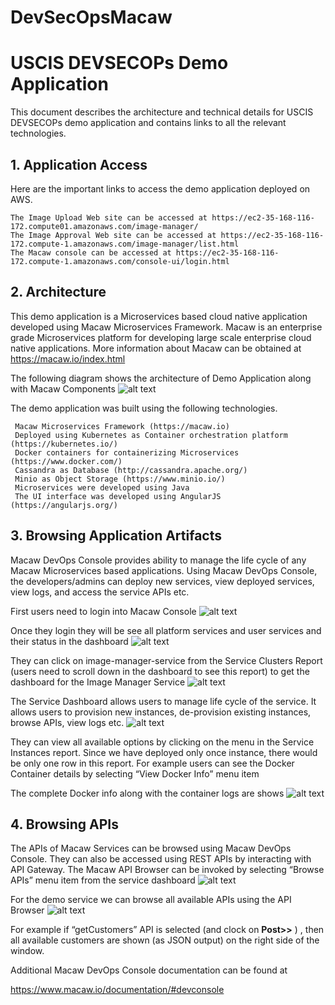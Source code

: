 # DevSecOpsMacaw
# USCIS DEVSECOPs Demo Application

This document describes the architecture and technical details for USCIS DEVSECOPs demo application
and contains links to all the relevant technologies.

## 1. Application Access

Here are the important links to access the demo application deployed on AWS.

```
The Image Upload Web site can be accessed at https://ec2-35-168-116-172.compute01.amazonaws.com/image-manager/
The Image Approval Web site can be accessed at https://ec2-35-168-116-172.compute-1.amazonaws.com/image-manager/list.html
The Macaw console can be accessed at https://ec2-35-168-116-172.compute-1.amazonaws.com/console-ui/login.html
```
## 2. Architecture

This demo application is a Microservices based cloud native application developed using Macaw
Microservices Framework. Macaw is an enterprise grade Microservices platform for developing large
scale enterprise cloud native applications. More information about Macaw can be obtained at
https://macaw.io/index.html

The following diagram shows the architecture of Demo Application along with Macaw Components
![alt text](https://github.com/ZolonTech/DevSecOpsMacaw/blob/master/USCIS%20DEVSECOPs%20Demo%20Architecture.jpg)

The demo application was built using the following technologies.

```
 Macaw Microservices Framework (https://macaw.io)
 Deployed using Kubernetes as Container orchestration platform (https://kubernetes.io/)
 Docker containers for containerizing Microservices (https://www.docker.com/)
 Cassandra as Database (http://cassandra.apache.org/)
 Minio as Object Storage (https://www.minio.io/)
 Microservices were developed using Java
 The UI interface was developed using AngularJS (https://angularjs.org/)
```
## 3. Browsing Application Artifacts

Macaw DevOps Console provides ability to manage the life cycle of any Macaw Microservices based
applications. Using Macaw DevOps Console, the developers/admins can deploy new services, view
deployed services, view logs, and access the service APIs etc.

First users need to login into Macaw Console
![alt text](https://github.com/ZolonTech/DevSecOpsMacaw/blob/master/macawlogin.jpg)

Once they login they will be see all platform services and user services and their status in the dashboard
![alt text](https://github.com/ZolonTech/DevSecOpsMacaw/blob/master/dashboard.jpg)

They can click on image-manager-service from the Service Clusters Report (users need to scroll down in
the dashboard to see this report) to get the dashboard for the Image Manager Service
![alt text](https://github.com/ZolonTech/DevSecOpsMacaw/blob/master/clusterreport.jpg)

The Service Dashboard allows users to manage life cycle of the service. It allows users to provision new
instances, de-provision existing instances, browse APIs, view logs etc.
![alt text](https://github.com/ZolonTech/DevSecOpsMacaw/blob/master/devopsconsole.jpg)

They can view all available options by clicking on the menu in the Service Instances report. Since we
have deployed only once instance, there would be only one row in this report. For example users can
see the Docker Container details by selecting “View Docker Info” menu item

The complete Docker info along with the container logs are shows
![alt text](https://github.com/ZolonTech/DevSecOpsMacaw/blob/master/details.jpg)

## 4. Browsing APIs

The APIs of Macaw Services can be browsed using Macaw DevOps Console. They can also be accessed
using REST APIs by interacting with API Gateway. The Macaw API Browser can be invoked by selecting
“Browse APIs” menu item from the service dashboard
![alt text](https://github.com/ZolonTech/DevSecOpsMacaw/blob/master/browseapi.jpg)

For the demo service we can browse all available APIs using the API Browser
![alt text](https://github.com/ZolonTech/DevSecOpsMacaw/blob/master/browseapi2.jpg)

For example if “getCustomers” API is selected (and clock on **Post>>** ) , then all available customers are
shown (as JSON output) on the right side of the window.

Additional Macaw DevOps Console documentation can be found at

https://www.macaw.io/documentation/#devconsole



